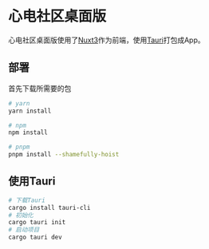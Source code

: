 # 心电社区桌面版
心电社区桌面版使用了[Nuxt3](https://nuxt.com)作为前端，使用[Tauri](https://tauri.app/zh-cn/)打包成App。

## 部署

首先下载所需要的包

```bash
# yarn
yarn install

# npm
npm install

# pnpm
pnpm install --shamefully-hoist
```

## 使用Tauri
```bash
# 下载Tauri
cargo install tauri-cli
# 初始化
cargo tauri init
# 启动项目
cargo tauri dev
```